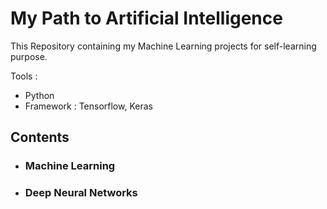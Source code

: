 # My Path to Artificial Intelligence
This Repository containing my Machine Learning projects for self-learning purpose.

Tools :
 * Python 
 * Framework : Tensorflow, Keras
 
 ## Contents
 
- ### Machine Learning

- ### Deep Neural Networks
